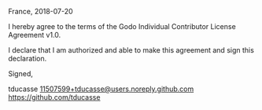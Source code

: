 France, 2018-07-20

I hereby agree to the terms of the Godo Individual Contributor License
Agreement v1.0.

I declare that I am authorized and able to make this agreement and sign this
declaration.

Signed,

tducasse 11507599+tducasse@users.noreply.github.com https://github.com/tducasse
